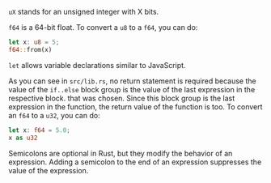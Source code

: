`uX` stands for an unsigned integer with X bits.

`f64` is a 64-bit float. To convert a `u8` to a `f64`, you can do:

```rust
let x: u8 = 5;
f64::from(x)
```

`let` allows variable declarations similar to JavaScript.

As you can see in `src/lib.rs`, no return statement is required because the value of the `if..else` block group is the value of the last expression in the respective block. that was chosen. Since this block group is the last expression in the function, the return value of the function is too. To convert an `f64` to a `u32`, you can do:

```rust
let x: f64 = 5.0;
x as u32
```

Semicolons are optional in Rust, but they modify the behavior of an expression. Adding a semicolon to the end of an expression suppresses the value of the expression.
